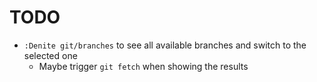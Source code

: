 # TODO

- `:Denite git/branches` to see all available branches and switch to the selected one
  - Maybe trigger `git fetch` when showing the results
